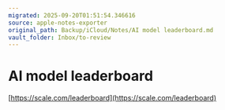 ```yaml
---
migrated: 2025-09-20T01:51:54.346616
source: apple-notes-exporter
original_path: Backup/iCloud/Notes/AI model leaderboard.md
vault_folder: Inbox/to-review
---
```

# AI model leaderboard 
[https://scale.com/leaderboard](https://scale.com/leaderboard)

